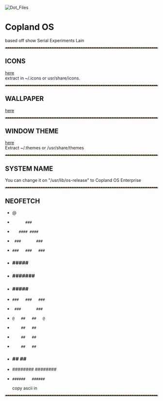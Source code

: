 ![Dot_Files](https://github.com/fruitsaladchan/arch-i3-rice/assets/124645742/e076bc07-0dae-42a0-8461-c2fec75f3291)

# Copland OS 

based off show Serial Experiments Lain

<!-- Horizontal Lines -->
<hr style="border-top: 3px dotted #998143">


## ICONS
[here](https://www.gnome-look.org/p/1333360/) <br />
extract in ~/.icons or usr/share/icons.
<!-- Horizontal Lines -->
<hr style="border-top: 3px dotted #998143">

## WALLPAPER
[here](https://i.imgur.com/bMz5swo.jpg) <br />
<!-- Horizontal Lines -->
<hr style="border-top: 3px dotted #998143">

## WINDOW THEME
[here](https://www.xfce-look.org/p/1016332/) <br />
Extract ~/.themes or /usr/share/themes 
<!-- Horizontal Lines -->
<hr style="border-top: 3px dotted #998143">

## SYSTEM NAME
You can change it on "/usr/lib/os-release" to Copland OS Enterprise
<!-- Horizontal Lines -->
<hr style="border-top: 3px dotted #998143">

## NEOFETCH

-  @
-           ###
-        #### #### 
-      ###       ###
-     ###   ###   ###
-    ###   #####   ###
-    ###  #######  ###
-    ###   #####   ###
-     ###   ###   ###
-      ###       ###
-     @   ##   ##   @
-         ##   ##
-         ##   ##
-         ##   ##
-   ###   ##   ##   ###
-   ########   ########
-     ######   ######
     
    
   copy ascii in 
   
<!-- Horizontal Lines -->
<hr style="border-top: 3px dotted #998143">
